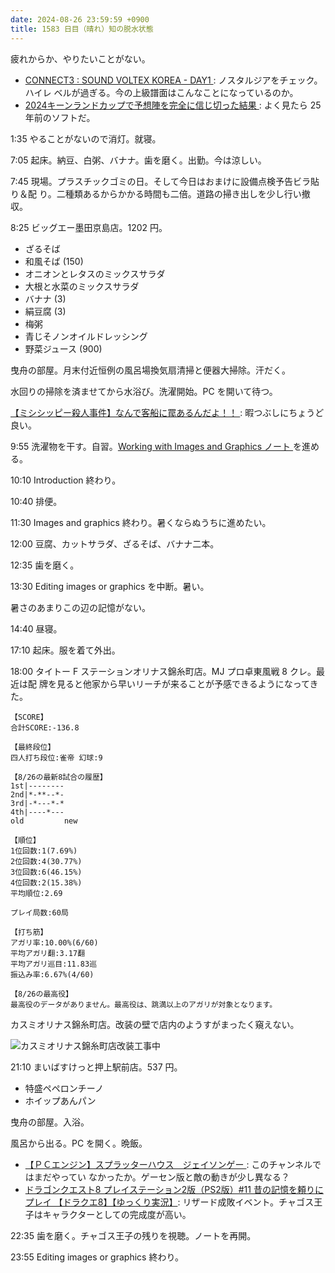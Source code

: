 ```yaml
---
date: 2024-08-26 23:59:59 +0900
title: 1583 日目（晴れ）知の脱水状態
---
```


疲れからか、やりたいことがない。

* [CONNECT3 : SOUND VOLTEX KOREA - DAY1
  ](https://www.youtube.com/watch?v=zOOU-5Dusmg): ノスタルジアをチェック。ハイレ
  ベルが過ぎる。今の上級譜面はこんなことになっているのか。
* [2024キーンランドカップで予想陣を完全に信じ切った結果
  ](https://www.youtube.com/watch?v=BLdLtIa2gqg): よく見たら 25 年前のソフトだ。

1:35 やることがないので消灯。就寝。

7:05 起床。納豆、白粥、バナナ。歯を磨く。出勤。今は涼しい。

7:45 現場。プラスチックゴミの日。そして今日はおまけに設備点検予告ビラ貼り＆配
り。二種類あるからかかる時間も二倍。道路の掃き出しを少し行い撤収。

8:25 ビッグエー墨田京島店。1202 円。

* ざるそば
* 和風そば (150)
* オニオンとレタスのミックスサラダ
* 大根と水菜のミックスサラダ
* バナナ (3)
* 絹豆腐 (3)
* 梅粥
* 青じそノンオイルドレッシング
* 野菜ジュース (900)

曳舟の部屋。月末付近恒例の風呂場換気扇清掃と便器大掃除。汗だく。

水回りの掃除を済ませてから水浴び。洗濯開始。PC を開いて待つ。

[【ミシシッピー殺人事件】なんで客船に罠あるんだよ！！
](https://www.youtube.com/watch?v=Oe60Uh-kMgI): 暇つぶしにちょうど良い。

9:55 洗濯物を干す。自習。[Working with Images and Graphics ノート
](https://github.com/showa-yojyo/notebook/issues/266)を進める。

10:10 Introduction 終わり。

10:40 排便。

11:30 Images and graphics 終わり。暑くならぬうちに進めたい。

12:00 豆腐、カットサラダ、ざるそば、バナナ二本。

12:35 歯を磨く。

13:30 Editing images or graphics を中断。暑い。

暑さのあまりこの辺の記憶がない。

14:40 昼寝。

17:10 起床。服を着て外出。

18:00 タイトー F ステーションオリナス錦糸町店。MJ プロ卓東風戦 8 クレ。最近は配
牌を見ると他家から早いリーチが来ることが予感できるようになってきた。

```text
【SCORE】
合計SCORE:-136.8

【最終段位】
四人打ち段位:雀帝 幻球:9

【8/26の最新8試合の履歴】
1st|--------
2nd|*-**--*-
3rd|-*---*-*
4th|----*---
old         new

【順位】
1位回数:1(7.69%)
2位回数:4(30.77%)
3位回数:6(46.15%)
4位回数:2(15.38%)
平均順位:2.69

プレイ局数:60局

【打ち筋】
アガリ率:10.00%(6/60)
平均アガリ翻:3.17翻
平均アガリ巡目:11.83巡
振込み率:6.67%(4/60)

【8/26の最高役】
最高役のデータがありません。最高役は、跳満以上のアガリが対象となります。
```

カスミオリナス錦糸町店。改装の壁で店内のようすがまったく窺えない。

![カスミオリナス錦糸町店改装工事中](https://pbs.twimg.com/media/GV9NX-aaoAAv6C3?format=jpg&name=small)

21:10 まいばすけっと押上駅前店。537 円。

* 特盛ペペロンチーノ
* ホイップあんパン

曳舟の部屋。入浴。

風呂から出る。PC を開く。晩飯。

* [【ＰＣエンジン】スプラッターハウス　ジェイソンゲー
  ](https://www.youtube.com/watch?v=XW0-gPLKS6A): このチャンネルではまだやってい
  なかったか。ゲーセン版と敵の動きが少し異なる？
* [ドラゴンクエスト8 プレイステーション2版（PS2版）#11 昔の記憶を頼りにプレイ
  【ドラクエ8】【ゆっくり実況】](https://www.youtube.com/watch?v=14h62HZk5v0):
  リザード成敗イベント。チャゴス王子はキャラクターとしての完成度が高い。

22:35 歯を磨く。チャゴス王子の残りを視聴。ノートを再開。

23:55 Editing images or graphics 終わり。
